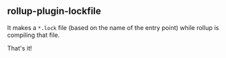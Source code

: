 ## rollup-plugin-lockfile

It makes a `*.lock` file (based on the name of the entry point) while rollup is compiling that file.

That's it!
